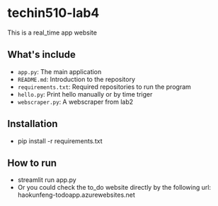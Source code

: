 # techin510-lab4
This is a real_time app website

## What's include
- `app.py`: The main application
- `README.md`: Introduction to the repository
- `requirements.txt`: Required repositories to run the program
- `hello.py`: Print hello manually or by time triger
- `webscraper.py`: A webscraper from lab2

## Installation
- pip install -r requirements.txt

## How to run
- streamlit run app.py
- Or you could check the to_do website directly by the following url: haokunfeng-todoapp.azurewebsites.net
